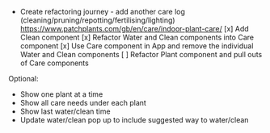 - Create refactoring journey - add another care log (cleaning/pruning/repotting/fertilising/lighting)
  https://www.patchplants.com/gb/en/care/indoor-plant-care/
  [x] Add Clean component
  [x] Refactor Water and Clean components into Care component
  [x] Use Care component in App and remove the individual Water and Clean components
  [ ] Refactor Plant component and pull outs of Care components


Optional:
- Show one plant at a time
- Show all care needs under each plant
- Show last water/clean time
- Update water/clean pop up to include suggested way to water/clean
